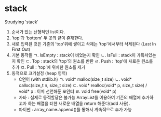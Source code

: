 # stack
Strudying 'stack'

1. 순서가 있는 선형적인 list이다.
2. 'top'과 'bottom' 두 곳의 끝이 존재한다.
3. 새로 입력된 것은 기존의 'top'위에 쌓이고
   삭제는 'top'에서부터 삭제된다 (Last In First Out)
4. 기본 동작들
   ㄱ. IsEmpty : stack이 비었는지 확인
   ㄴ. IsFull : stack이 가득차있는지 확인
   ㄷ. Top : stack의 'top'의 원소를 반환
   ㄹ. Push : 'top'에 새로운 원소를 추가
   ㅁ. Pull : 'top'에 위치한 원소를 제거
5. 동적으로 크기설정 (heap 영역)
   - C언어 (with stdlib.h)
     ㄱ. void* malloc(size_t size)
     ㄴ. void* calloc(size_t n, size_t size)
     ㄷ. void* realloc(void* p, size_t size) / void* p : 이미 선언해둔 포인터
     ㄹ. void free(void* p)
   - 자바
     : 실제로 동적할당은 불가능
       ArrayList를 이용하여 기존의 배열에 추가하고자 하는 배열을 
       더한 새로운 배열을 return 해준다(add 사용).
   - 파이썬
     : array_name.append()를 통해서 계속적으로 추가 가능
